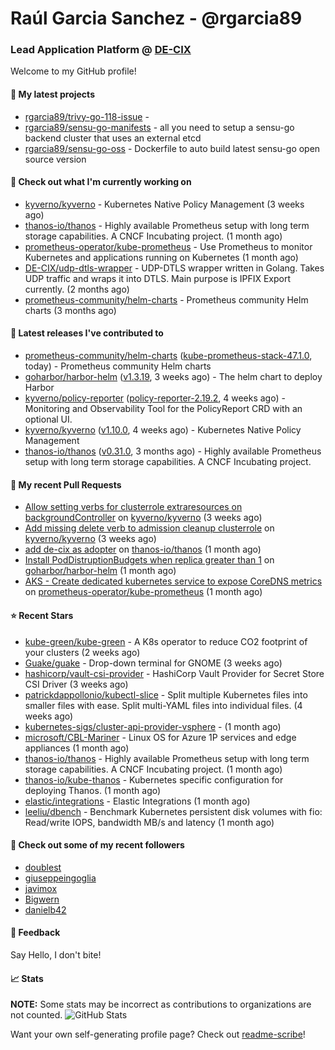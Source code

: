 # Raúl Garcia Sanchez - @rgarcia89
### Lead Application Platform @ [DE-CIX](https://de-cix.net/)

Welcome to my GitHub profile!

#### 🌱 My latest projects

- [rgarcia89/trivy-go-118-issue](https://github.com/rgarcia89/trivy-go-118-issue) - 
- [rgarcia89/sensu-go-manifests](https://github.com/rgarcia89/sensu-go-manifests) - all you need to setup a sensu-go backend cluster that uses an external etcd
- [rgarcia89/sensu-go-oss](https://github.com/rgarcia89/sensu-go-oss) - Dockerfile to auto build latest sensu-go open source version

#### 👷 Check out what I'm currently working on

- [kyverno/kyverno](https://github.com/kyverno/kyverno) - Kubernetes Native Policy Management (3 weeks ago)
- [thanos-io/thanos](https://github.com/thanos-io/thanos) - Highly available Prometheus setup with long term storage capabilities. A CNCF Incubating project. (1 month ago)
- [prometheus-operator/kube-prometheus](https://github.com/prometheus-operator/kube-prometheus) - Use Prometheus to monitor Kubernetes and applications running on Kubernetes (1 month ago)
- [DE-CIX/udp-dtls-wrapper](https://github.com/DE-CIX/udp-dtls-wrapper) - UDP-DTLS wrapper written in Golang. Takes UDP traffic and wraps it into DTLS. Main purpose is IPFIX Export currently. (2 months ago)
- [prometheus-community/helm-charts](https://github.com/prometheus-community/helm-charts) - Prometheus community Helm charts (3 months ago)

#### 🔭 Latest releases I've contributed to

- [prometheus-community/helm-charts](https://github.com/prometheus-community/helm-charts) ([kube-prometheus-stack-47.1.0](https://github.com/prometheus-community/helm-charts/releases/tag/kube-prometheus-stack-47.1.0), today) - Prometheus community Helm charts
- [goharbor/harbor-helm](https://github.com/goharbor/harbor-helm) ([v1.3.19](https://github.com/goharbor/harbor-helm/releases/tag/v1.3.19), 3 weeks ago) - The helm chart to deploy Harbor
- [kyverno/policy-reporter](https://github.com/kyverno/policy-reporter) ([policy-reporter-2.19.2](https://github.com/kyverno/policy-reporter/releases/tag/policy-reporter-2.19.2), 4 weeks ago) - Monitoring and Observability Tool for the PolicyReport CRD with an optional UI.
- [kyverno/kyverno](https://github.com/kyverno/kyverno) ([v1.10.0](https://github.com/kyverno/kyverno/releases/tag/v1.10.0), 4 weeks ago) - Kubernetes Native Policy Management
- [thanos-io/thanos](https://github.com/thanos-io/thanos) ([v0.31.0](https://github.com/thanos-io/thanos/releases/tag/v0.31.0), 3 months ago) - Highly available Prometheus setup with long term storage capabilities. A CNCF Incubating project.

#### 🔨 My recent Pull Requests

- [Allow setting verbs for clusterrole extraresources on backgroundController](https://github.com/kyverno/kyverno/pull/7380) on [kyverno/kyverno](https://github.com/kyverno/kyverno) (3 weeks ago)
- [Add missing delete verb to admission cleanup clusterrole](https://github.com/kyverno/kyverno/pull/7375) on [kyverno/kyverno](https://github.com/kyverno/kyverno) (3 weeks ago)
- [add de-cix as adopter](https://github.com/thanos-io/thanos/pull/6386) on [thanos-io/thanos](https://github.com/thanos-io/thanos) (1 month ago)
- [Install PodDistruptionBudgets when replica greater than 1](https://github.com/goharbor/harbor-helm/pull/1509) on [goharbor/harbor-helm](https://github.com/goharbor/harbor-helm) (1 month ago)
- [AKS - Create dedicated kubernetes service to expose CoreDNS metrics](https://github.com/prometheus-operator/kube-prometheus/pull/2107) on [prometheus-operator/kube-prometheus](https://github.com/prometheus-operator/kube-prometheus) (1 month ago)

#### ⭐ Recent Stars

- [kube-green/kube-green](https://github.com/kube-green/kube-green) - A K8s operator to reduce CO2 footprint of your clusters (2 weeks ago)
- [Guake/guake](https://github.com/Guake/guake) - Drop-down terminal for GNOME (3 weeks ago)
- [hashicorp/vault-csi-provider](https://github.com/hashicorp/vault-csi-provider) - HashiCorp Vault Provider for Secret Store CSI Driver (3 weeks ago)
- [patrickdappollonio/kubectl-slice](https://github.com/patrickdappollonio/kubectl-slice) - Split multiple Kubernetes files into smaller files with ease. Split multi-YAML files into individual files. (4 weeks ago)
- [kubernetes-sigs/cluster-api-provider-vsphere](https://github.com/kubernetes-sigs/cluster-api-provider-vsphere) -  (1 month ago)
- [microsoft/CBL-Mariner](https://github.com/microsoft/CBL-Mariner) - Linux OS for Azure 1P services and edge appliances (1 month ago)
- [thanos-io/thanos](https://github.com/thanos-io/thanos) - Highly available Prometheus setup with long term storage capabilities. A CNCF Incubating project. (1 month ago)
- [thanos-io/kube-thanos](https://github.com/thanos-io/kube-thanos) - Kubernetes specific configuration for deploying Thanos. (1 month ago)
- [elastic/integrations](https://github.com/elastic/integrations) - Elastic Integrations (1 month ago)
- [leeliu/dbench](https://github.com/leeliu/dbench) - Benchmark Kubernetes persistent disk volumes with fio: Read/write IOPS, bandwidth MB/s and latency (1 month ago)

#### 👯 Check out some of my recent followers

- [doublest](https://github.com/doublest)
- [giuseppeingoglia](https://github.com/giuseppeingoglia)
- [javimox](https://github.com/javimox)
- [Bigwern](https://github.com/Bigwern)
- [danielb42](https://github.com/danielb42)

#### 💬 Feedback

Say Hello, I don't bite!

#### 📈 Stats

**NOTE:** Some stats may be incorrect as contributions to organizations are not counted.
![GitHub Stats](https://github-readme-stats.vercel.app/api?username=rgarcia89&count_private=false&theme=tokyonight&show_icons=true)

Want your own self-generating profile page? Check out [readme-scribe](https://github.com/muesli/readme-scribe)!
